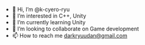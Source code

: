 - 👋 Hi, I’m @k-cyero-ryu
- 👀 I’m interested in C++, Unity
- 🌱 I’m currently learning Unity
- 💞️ I’m looking to collaborate on Game development
- 📫 How to reach me darkryuudan@gmail.com

<!---
k-cyero-ryu/k-cyero-ryu is a ✨ special ✨ repository because its `README.md` (this file) appears on your GitHub profile.
You can click the Preview link to take a look at your changes.
--->
